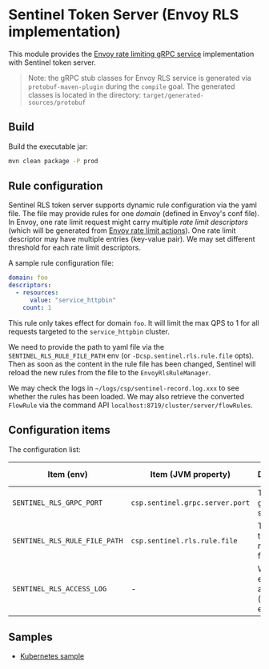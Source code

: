 # Sentinel Token Server (Envoy RLS implementation)

This module provides the [Envoy rate limiting gRPC service](https://www.envoyproxy.io/docs/envoy/latest/intro/arch_overview/other_features/global_rate_limiting#arch-overview-rate-limit) implementation
with Sentinel token server.

> Note: the gRPC stub classes for Envoy RLS service is generated via `protobuf-maven-plugin` during the `compile` goal.
> The generated classes is located in the directory: `target/generated-sources/protobuf`

## Build

Build the executable jar:

```bash
mvn clean package -P prod
```

## Rule configuration

Sentinel RLS token server supports dynamic rule configuration via the yaml file.
The file may provide rules for one *domain* (defined in Envoy's conf file).
In Envoy, one rate limit request might carry multiple *rate limit descriptors*
(which will be generated from [Envoy rate limit actions](https://www.envoyproxy.io/docs/envoy/v1.12.1/api-v2/api/v2/route/route.proto#envoy-api-msg-route-ratelimit)).
One rate limit descriptor may have multiple entries (key-value pair).
We may set different threshold for each rate limit descriptors.

A sample rule configuration file:

```yaml
domain: foo
descriptors:
  - resources:
      value: "service_httpbin"
    count: 1
```

This rule only takes effect for domain `foo`. It will limit the max QPS to 1 for
all requests targeted to the `service_httpbin` cluster.

We need to provide the path to yaml file via the `SENTINEL_RLS_RULE_FILE_PATH` env
(or `-Dcsp.sentinel.rls.rule.file` opts). Then as soon as the content in the rule file has been changed,
Sentinel will reload the new rules from the file to the `EnvoyRlsRuleManager`.

We may check the logs in `~/logs/csp/sentinel-record.log.xxx` to see whether the rules has been loaded.
We may also retrieve the converted `FlowRule` via the command API `localhost:8719/cluster/server/flowRules`.

## Configuration items

The configuration list:

| Item (env) | Item (JVM property) | Description | Default Value | Required |
|--------|--------|--------|--------|--------|
| `SENTINEL_RLS_GRPC_PORT` | `csp.sentinel.grpc.server.port` | The RLS gRPC server port | **10240** | false |
| `SENTINEL_RLS_RULE_FILE_PATH` | `csp.sentinel.rls.rule.file` | The path of the RLS rule yaml file | - | **true** |
| `SENTINEL_RLS_ACCESS_LOG` | - | Whether to enable the access log (`on` for enable) | off | false |

## Samples

- [Kubernetes sample](./sample/k8s)
